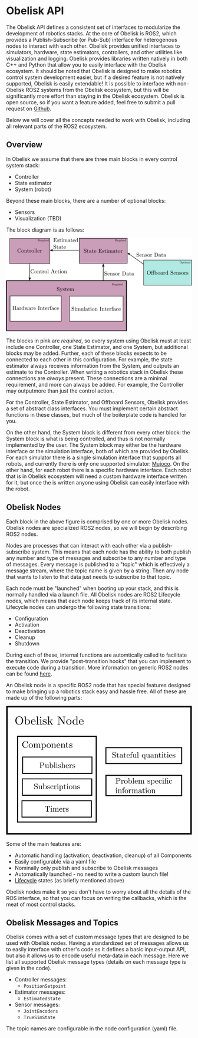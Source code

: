 # Obelisk API
The Obelisk API defines a consistent set of interfaces to modularize the development of robotics stacks. At the core of Obelisk is ROS2, which provides a Publish-Subscribe (or Pub-Sub) interface for heterogenous nodes to interact with each other. Obelisk provides unified interfaces to simulators, hardware, state estimators, controllers, and other utilities like visualization and logging. Obelisk provides libraries written natively in both C++ and Python that allow you to easily interface with the Obelisk ecosystem. It should be noted that Obelisk is designed to make robotics control system development easier, but if a desired feature is not natively supported, Obelisk is easily extendable! It is possible to interface with non-Obelisk ROS2 systems from the Obelisk ecosystem, but this will be significantly more effort than staying in the Obelisk ecosystem. Obelisk is open source, so if you want a feature added, feel free to submit a pull request on [Github](https://github.com/Caltech-AMBER/obelisk).

Below we will cover all the concepts needed to work with Obelisk, including all relevant parts of the ROS2 ecosystem.

## Overview
In Obelisk we assume that there are three main blocks in every control system stack:
- Controller
- State estimator
- System (robot)

Beyond these main blocks, there are a number of optional blocks:
- Sensors
- Visualization (TBD)

The block diagram is as follows:

![block-diagram](images/block-diagram.png)

The blocks in pink are *required*, so every system using Obelisk must at least include one Controller, one State Estimator, and one System, but additional blocks may be added. Further, each of these blocks expects to be connected to each other in this configuration. For example, the state estimator always receives information from the System, and outputs an estimate to the Controller. When writing a robotics stack in Obelisk these connections are *always* present. These connections are a minimal requirement, and more can always be added. For example, the Controller may outputmore than just the control action.

For the Controller, State Estimator, and Offboard Sensors, Obelisk provides a set of abstract class interfaces. You must implement certain abstract functions in these classes, but much of the boilerplate code is handled for you.

On the other hand, the System block is different from every other block: the System block is what is being controlled, and thus is not normally implemented by the user. The System block may either be the hardware interface or the simulation interface, both of which are provided by Obelisk. For each simulator there is a single simulation interface that supports all robots, and currently there is only one supported simulator: [Mujoco](https://mujoco.org/). On the other hand, for each robot there is a specific hardware interface. Each robot that is in Obelisk ecosystem will need a custom hardware interface written for it, but once the is written anyone using Obelisk can easily interface with the robot.

## Obelisk Nodes
Each block in the above figure is comprised by one or more Obelisk nodes. Obelisk nodes are specialized ROS2 nodes, so we will begin by describing ROS2 nodes.

Nodes are processes that can interact with each other via a publish-subscribe system. This means that each node has the ability to both publish any number and type of messages and subscribe to any number and type of messages. Every message is published to a "topic" which is effectively a message stream, where the topic name is given by a string. Then any node that wants to listen to that data just needs to subscribe to that topic.

Each node must be "launched" when booting up your stack, and this is normally handled via a launch file. All Obelisk nodes are ROS2 Lifecycle nodes, which means that each node keeps track of its internal state. Lifecycle nodes can undergo the following state transitions:
- Configuration
- Activation
- Deactivation
- Cleanup
- Shutdown

During each of these, internal functions are automtically called to facilitate the transition. We provide "post-transition hooks" that you can implement to execute code during a transition. More information on generic ROS2 nodes can be found [here](https://docs.ros.org/en/humble/Concepts/Basic/About-Nodes.html).

An Obelisk node is a specific ROS2 node that has special features designed to make bringing up a robotics stack easy and hassle free. All of these are made up of the following parts:

![node](images/node.png)

Some of the main features are:
- Automatic handling (activation, deactivation, cleanup) of all Components
- Easily configurable via a yaml file
- Nominally only publish and subscribe to Obelisk messages
- Automatically launched - no need to write a custom launch file!
- [Lifecycle](https://github.com/ros2/demos/blob/humble/lifecycle/README.rst) states (as briefly mentioned above)

Obelisk nodes make it so you don't have to worry about all the details of the ROS interface, so that you can focus on writing the callbacks, which is the meat of most control stacks.

## Obelisk Messages and Topics
Obelisk comes with a set of custom message types that are designed to be used with Obelisk nodes. Having a standardized set of messages allows us to easily interface with other's code as it defines a basic input-output API, but also it allows us to encode useful meta-data in each message. Here we list all supported Obelisk message types (details on each message type is given in the code).
- Controller messages:
    - `PositionSetpoint`
- Estimator messages:
    - `EstimatedState`
- Sensor messages:
    - `JointEncoders`
    - `TrueSimState`

The topic names are configurable in the node configuration (yaml) file.

<!-- This abstract interface is achieved by defining a set of common [messages](https://docs.ros.org/en/humble/Concepts/Basic/About-Interfaces.html) and [topics](https://docs.ros.org/en/humble/Concepts/Basic/About-Topics.html). Standardizing these messages and topics within the lab will allow anyone to interface with a robot that is in the Obelisk ecosystem without hassle. Similarily, this will make is easy to test code on any simulator in the ecosystem. Each simulator and robot will need to be brought into the ecosystem through a Obelisk wrapper that will allow it to interface with the Obelisk API. Once a robot is in the ecosystem anyone can use it easily without needing to re-create the entire stack.

As part of accomplishing this, Obelisk defines a standardized "world" interface. The Obelisk wrappers let the simulators or robots expose the world interface that the rest of the robot stack can then interface with. Beyond the convinece of interfacing with other robots, this design choice should make moving from simulation to hardware seamless and increase the chances that a working simulation implies a working robot in the real world.

Beyond unifying the simulation and hardware interface, Obelisk users should be able to use other modules that are designed to fit into the Obelisk API easily. For example, if person A has written a state estimator for a robot, then person B should be able to write a controller that uses those state esimates easily and without modifying the source code for their controller or person A's state estimator. This will allow for more code sharing and collaboration.

Obelisk has been designed to provide these conviences with minimal overhead. -->

<!-- TODO (@zolkin): Add in a system diagram -->
<!-- TODO (@zolkin): Break this up into multiple files -->
<!-- ## Configuring Obelisk
Obelisk attempts to be flexible and abstract to meet everyone's needs. This means that for each specific use case we need to configure Obelisk to maximize our efficiency. This can be done through a few configuration files. The configuration files are read in at the start of run time and are not meant to be updated throughout a run.

Obelisk simulator interfaces accept a configuration file to make the simulation match the hardware as best as possible. The possible configuration paramters are given below.
- Robot model
- List of sensors
- Data rates for each sensor
- Configuration of anything hardware bound (e.g. on board PD controller gains)
- Additional noise for each sensor
- Any other objects in the environement (should also be able to be added programatically later.)

Obelisk hardware interfaces accept a configuration file too. The hardware accepts the below paramteres.
- Configuration of anything hardware bound (e.g. on board PD controller gains)

Details on each of these paramters and how to specify them are given at TBD. -->
<!-- TODO (@zolkin): Add in more information about this -->

<!-- ## Messages
Below is a list of messages used by Obelisk
- `obelisk_msg/State`
- `obelisk_msg/EstimatedState`
- `obelisk_msg/EstimatedPosition`
- `obelisk_msg/Joints`
- `obelisk_msg/EstimatedJoints`
- `sensor_msg/quat`
- `sensor_msg/Imu`
- `sensor_msg/Image` (is this the one we want?)
- `sensor_msg/PointCloud`
- `sensor_msg/JointState`
- `obelisk_msg/PDFeedForward`
- `obelisk_msg/Torques` -->

<!-- ## Topics
Below is the full list of topics used by Obelisk.

Topics relating to states and sensors:
- `/obelisk/Joints` (msg: `obelisk_msg/Joints`)
- `/obelisk/FullState` (msg: `obelisk_msg/State`)
- `/obelisk/IMU` (msg: `sensor_msg/Imu`)
- `/obelisk/Cameras` (msg: `sensor_msg/Image`)
- `/obelisk/Lidars` (msg: `sensor_msg/PointCloud`)
- `/obelisk/Encoders` (msg: `obelisk_msg/EstimatedJoints`)
- `/obelisk/Mocap` (msg: `obelisk_msg/EstimatedPosition`)
- `/obelisk/EstimatedState` (msg: `obelisk_msg/EstimatedState`)

Topics relating to controllers:
- `/obelisk/Torques` (msg: `obelisk_msg/Torques`)
- `/obelisk/PDFeedForward` (msg: `obelisk_msg/PDFeedForward`) -->
